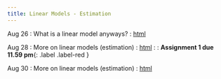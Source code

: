 ```yaml
---
title: Linear Models - Estimation
---
```


Aug 26
: What is a linear model anyways? 
  : [html](https://jlacasa.github.io/stat705_fall2024/classes/day04_08262024)

Aug 28
: More on linear models (estimation)
  : [html](https://jlacasa.github.io/stat705_fall2024/classes/day05_08282024)
: [](#) 
  : **Assignment 1 due 11.59 pm**{: .label .label-red }

Aug 30
: More on linear models (estimation)
  : [html](https://jlacasa.github.io/stat705_fall2024/classes/day06_08302024)


